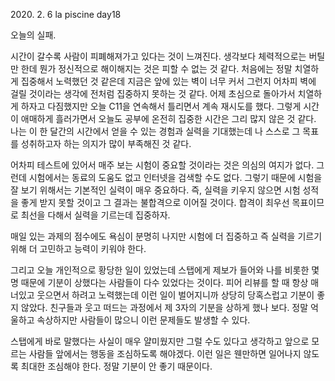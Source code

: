 2020\. 2. 6 la piscine day18

오늘의 실패.

시간이 갈수록 사람이 피폐해져가고 있다는 것이 느껴진다. 생각보다 체력적으로는 버틸만 한데
뭔가 정신적으로 해이해지는 것은 피할 수 없는 것 같다. 처음에는 정말 치열하게 집중해서 노력했던 것
같은데 지금은 앞에 있는 벽이 너무 커서 그런지 어차피 벽에 걸릴 것이라는 생각에 전처럼
집중하지 못하는 것 같다. 어제 초심으로 돌아가서 치열하게 하자고 다짐했지만 오늘 C11을 연속해서
틀리면서 계속 재시도를 했다. 그렇게 시간이 애매하게 흘러가면서 오늘도 공부에 온전히 집중한 시간은
그리 많지 않은 것 같다. 나는 이 한 달간의 시간에서 얻을 수 있는 경험과 실력을 기대했는데
나 스스로 그 목표를 성취하고자 하는 의지가 많이 부족해진 것 같다.

어차피 테스트에 있어서 매주 보는 시험이 중요할 것이라는 것은 의심의 여지가 없다. 그런데 시험에서는
동료의 도움도 없고 인터넷을 검색할 수도 없다. 그렇기 때문에 시험을 잘 보기 위해서는 기본적인
실력이 매우 중요하다. 즉, 실력을 키우지 않으면 시험 성적을 좋게 받지 못할 것이고 그 결과는
불합격으로 이어질 것이다. 합격이 최우선 목표이므로 최선을 다해서 실력을 기르는데 집중하자.

매일 있는 과제의 점수에도 욕심이 분명히 나지만 시험에 더 집중하고 즉 실력을 기르기위해 더 고민하고
능력이 키워야 한다.

그리고 오늘 개인적으로 황당한 일이 있었는데 스탭에게 제보가 들어와 나를 비롯한 몇 명 때문에
기분이 상했다는 사람들이 다수 있었다는 것이다. 피어 리뷰를 할 때 항상 매너있고 웃으면서 하려고
노력했는데 이런 일이 벌어지니까 상당히 당혹스럽고 기분이 좋지 않았다. 친구들과 웃고 떠드는 과정에서
제 3자의 기분을 상하게 했나 보다. 정말 억울하고 속상하지만 사람들이 많으니 이런 문제들도 발생할 수 있다.

스탭에게 바로 말했다는 사실이 매우 얄미웠지만 그럴 수도 있다고 생각하고 앞으로 모르는 사람들 앞에서는
행동을 조심하도록 해야겠다. 이런 일은 웬만하면 일어나지 않도록 최대한 조심해야 한다. 정말 기분이 안 좋기 때문이다.
